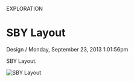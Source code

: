 <p class="type">EXPLORATION</p>

# SBY Layout

<p class="meta">Design  /  Monday, September 23, 2013 1:01:56pm</p>

SBY Layout.

![SBY Layout](https://farooq-agent.web.app/assets/images/works/large/TYdKaWXJ_work_image.png)
